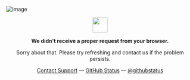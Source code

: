 

![image](https://raw.githubusercontent.com/saadeghi/saadeghi/master/dino.gif)

<p align="center">
	<img width="40" src="https://github.githubassets.com/images/spinners/octocat-spinner-64.gif">
<p align="center"><strong>We didn't receive a proper request from your browser.</strong></p>
<p align="center">Sorry about that. Please try refreshing and contact us if the problem persists.</p>
<p align="center">
	<a href="https://www.youtube.com/watch?v=dQw4w9WgXcQ">Contact Support</a> —
	<a href="https://www.youtube.com/watch?v=dQw4w9WgXcQ">GitHub Status</a> —
	<a href="https://www.youtube.com/watch?v=dQw4w9WgXcQ">@githubstatus</a>
</p>
<p></p>
<p></p>
</p>

<!--

[![Solved.ac
프로필](http://mazassumnida.wtf/api/v2/generate_badge?boj=yh0405)](https://solved.ac/yh0405)

[![Hits](https://hits.seeyoufarm.com/api/count/incr/badge.svg?url=https%3A%2F%2Fgithub.com%2Fyhcho0405&count_bg=%2379C83D&title_bg=%23555555&icon=&icon_color=%23E7E7E7&title=hits&edge_flat=false)](https://hits.seeyoufarm.com)

**yhcho0405/yhcho0405** is a ✨ _special_ ✨ repository because its `README.md` (this file) appears on your GitHub profile.


Here are some ideas to get you started:

- 🔭 I’m currently working on ...
- 🌱 I’m currently learning ...
- 👯 I’m looking to collaborate on ...
- 🤔 I’m looking for help with ...
- 💬 Ask me about ...
- 📫 How to reach me: ...
- 😄 Pronouns: ...
- ⚡ Fun fact: ...
-->

